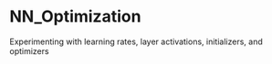 # NN_Optimization
Experimenting with learning rates, layer activations, initializers, and optimizers
